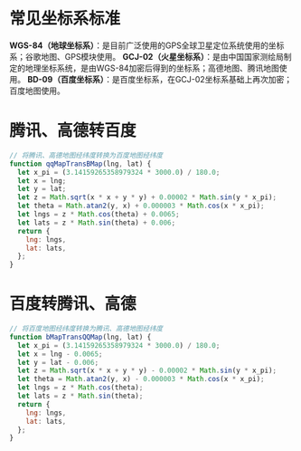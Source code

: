 # 常见坐标系标准
**WGS-84（地球坐标系）**：是目前广泛使用的GPS全球卫星定位系统使用的坐标系；谷歌地图、GPS模块使用。
**GCJ-02（火星坐标系）**：是由中国国家测绘局制定的地理坐标系统，是由WGS-84加密后得到的坐标系；高德地图、腾讯地图使用。
**BD-09（百度坐标系）**：是百度坐标系，在GCJ-02坐标系基础上再次加密；百度地图使用。
# 腾讯、高德转百度
```javascript
// 将腾讯、高德地图经纬度转换为百度地图经纬度
function qqMapTransBMap(lng, lat) {
  let x_pi = (3.14159265358979324 * 3000.0) / 180.0;
  let x = lng;
  let y = lat;
  let z = Math.sqrt(x * x + y * y) + 0.00002 * Math.sin(y * x_pi);
  let theta = Math.atan2(y, x) + 0.000003 * Math.cos(x * x_pi);
  let lngs = z * Math.cos(theta) + 0.0065;
  let lats = z * Math.sin(theta) + 0.006;
  return {
    lng: lngs,
    lat: lats,
  };
}
```
# 百度转腾讯、高德
```javascript
// 将百度地图经纬度转换为腾讯、高德地图经纬度
function bMapTransQQMap(lng, lat) {
  let x_pi = (3.14159265358979324 * 3000.0) / 180.0;
  let x = lng - 0.0065;
  let y = lat - 0.006;
  let z = Math.sqrt(x * x + y * y) - 0.00002 * Math.sin(y * x_pi);
  let theta = Math.atan2(y, x) - 0.000003 * Math.cos(x * x_pi);
  let lngs = z * Math.cos(theta);
  let lats = z * Math.sin(theta);
  return {
    lng: lngs,
    lat: lats,
  };
}
```
